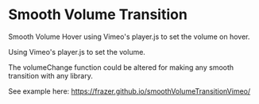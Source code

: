 # Smooth Volume Transition
Smooth Volume Hover using Vimeo's player.js to set the volume on hover. 

Using Vimeo's player.js to set the volume.

The volumeChange function could be altered for making any smooth transition with any library.


See example here:   https://frazer.github.io/smoothVolumeTransitionVimeo/
